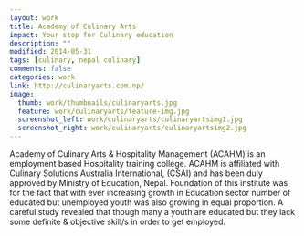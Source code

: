```yaml
---
layout: work
title: Academy of Culinary Arts
impact: Your stop for Culinary education
description: ""
modified: 2014-05-31
tags: [culinary, nepal culinary]
comments: false
categories: work
link: http://culinaryarts.com.np/
image:
  thumb: work/thumbnails/culinaryarts.jpg
  feature: work/culinaryarts/feature-img.jpg
  screenshot_left: work/culinaryarts/culinaryartsimg1.jpg
  screenshot_right: work/culinaryarts/culinaryartsimg2.jpg
---
```


Academy of Culinary Arts & Hospitality Management (ACAHM) is an employment based Hospitality training college. ACAHM is affiliated with Culinary Solutions Australia International, (CSAI) and has been duly approved by Ministry of Education, Nepal. Foundation of this institute was for the fact that with ever increasing growth in Education sector number of educated but unemployed youth was also growing in equal proportion. A careful study revealed that though many a youth are educated but they lack some definite & objective skill/s in order to get employed.